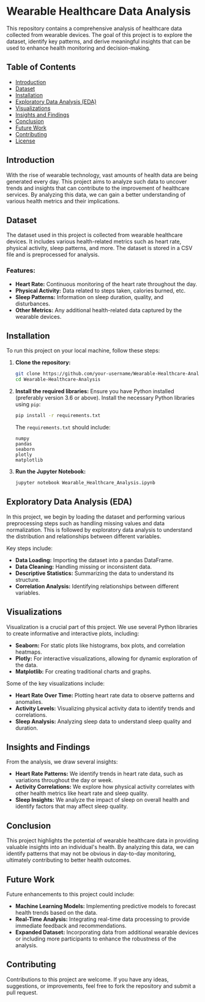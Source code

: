 # Wearable Healthcare Data Analysis

This repository contains a comprehensive analysis of healthcare data collected from wearable devices. The goal of this project is to explore the dataset, identify key patterns, and derive meaningful insights that can be used to enhance health monitoring and decision-making.

## Table of Contents
- [Introduction](#introduction)
- [Dataset](#dataset)
- [Installation](#installation)
- [Exploratory Data Analysis (EDA)](#exploratory-data-analysis-eda)
- [Visualizations](#visualizations)
- [Insights and Findings](#insights-and-findings)
- [Conclusion](#conclusion)
- [Future Work](#future-work)
- [Contributing](#contributing)
- [License](#license)

## Introduction

With the rise of wearable technology, vast amounts of health data are being generated every day. This project aims to analyze such data to uncover trends and insights that can contribute to the improvement of healthcare services. By analyzing this data, we can gain a better understanding of various health metrics and their implications.

## Dataset

The dataset used in this project is collected from wearable healthcare devices. It includes various health-related metrics such as heart rate, physical activity, sleep patterns, and more. The dataset is stored in a CSV file and is preprocessed for analysis.

### Features:
- **Heart Rate:** Continuous monitoring of the heart rate throughout the day.
- **Physical Activity:** Data related to steps taken, calories burned, etc.
- **Sleep Patterns:** Information on sleep duration, quality, and disturbances.
- **Other Metrics:** Any additional health-related data captured by the wearable devices.

## Installation

To run this project on your local machine, follow these steps:

1. **Clone the repository:**
   ```bash
   git clone https://github.com/your-username/Wearable-Healthcare-Analysis.git
   cd Wearable-Healthcare-Analysis
   ```

2. **Install the required libraries:**
   Ensure you have Python installed (preferably version 3.6 or above). Install the necessary Python libraries using `pip`:
   ```bash
   pip install -r requirements.txt
   ```
   The `requirements.txt` should include:
   ```text
   numpy
   pandas
   seaborn
   plotly
   matplotlib
   ```

3. **Run the Jupyter Notebook:**
   ```bash
   jupyter notebook Wearable_Healthcare_Analysis.ipynb
   ```

## Exploratory Data Analysis (EDA)

In this project, we begin by loading the dataset and performing various preprocessing steps such as handling missing values and data normalization. This is followed by exploratory data analysis to understand the distribution and relationships between different variables.

Key steps include:
- **Data Loading:** Importing the dataset into a pandas DataFrame.
- **Data Cleaning:** Handling missing or inconsistent data.
- **Descriptive Statistics:** Summarizing the data to understand its structure.
- **Correlation Analysis:** Identifying relationships between different variables.

## Visualizations

Visualization is a crucial part of this project. We use several Python libraries to create informative and interactive plots, including:

- **Seaborn:** For static plots like histograms, box plots, and correlation heatmaps.
- **Plotly:** For interactive visualizations, allowing for dynamic exploration of the data.
- **Matplotlib:** For creating traditional charts and graphs.

Some of the key visualizations include:
- **Heart Rate Over Time:** Plotting heart rate data to observe patterns and anomalies.
- **Activity Levels:** Visualizing physical activity data to identify trends and correlations.
- **Sleep Analysis:** Analyzing sleep data to understand sleep quality and duration.

## Insights and Findings

From the analysis, we draw several insights:
- **Heart Rate Patterns:** We identify trends in heart rate data, such as variations throughout the day or week.
- **Activity Correlations:** We explore how physical activity correlates with other health metrics like heart rate and sleep quality.
- **Sleep Insights:** We analyze the impact of sleep on overall health and identify factors that may affect sleep quality.

## Conclusion

This project highlights the potential of wearable healthcare data in providing valuable insights into an individual's health. By analyzing this data, we can identify patterns that may not be obvious in day-to-day monitoring, ultimately contributing to better health outcomes.

## Future Work

Future enhancements to this project could include:
- **Machine Learning Models:** Implementing predictive models to forecast health trends based on the data.
- **Real-Time Analysis:** Integrating real-time data processing to provide immediate feedback and recommendations.
- **Expanded Dataset:** Incorporating data from additional wearable devices or including more participants to enhance the robustness of the analysis.

## Contributing

Contributions to this project are welcome. If you have any ideas, suggestions, or improvements, feel free to fork the repository and submit a pull request.
